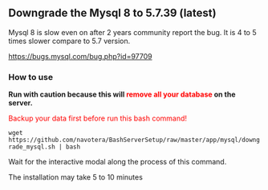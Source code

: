 ## Downgrade the Mysql 8 to 5.7.39 (latest) 

Mysql 8 is slow even on after 2 years community report the bug. 
It is 4 to 5 times slower compare to 5.7 version. 

https://bugs.mysql.com/bug.php?id=97709 


### How to use 

**Run with caution because this will <span style="color: red"> remove all your database </span> on the server.** 

<span style="color: red"> Backup your data first before run this bash command!</span>


`wget https://github.com/navotera/BashServerSetup/raw/master/app/mysql/downgrade_mysql.sh | bash` 

Wait for the interactive modal along the process of this command. 

The installation may take 5 to 10 minutes



